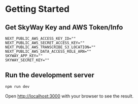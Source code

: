# Getting Started

## Get SkyWay Key and AWS Token/Info

```.env.local
NEXT_PUBLIC_AWS_ACCESS_KEY_ID=""
NEXT_PUBLIC_AWS_SECRET_ACCESS_KEY=""
NEXT_PUBLIC_AWS_TRANSCRIBE_S3_LOCATION=""
NEXT_PUBLIC_AWS_DATA_ACCESS_ROLE_ARN=""
SKYWAY_APP_KEY=""
SKYWAY_SECRET_KEY=""
```

## Run the development server

```bash
npm run dev
```

Open [http://localhost:3000](http://localhost:3000) with your browser to see the result.
